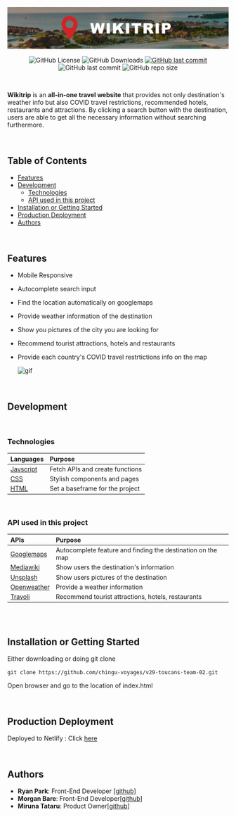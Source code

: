 <p align="center">
  <a href="https://wikitrip-v29-toucans02.netlify.app/">
    <img src="./images/readme.jpg"></a>
</p>

<p align="center">
  <img alt="GitHub License" src="https://img.shields.io/github/license/chingu-voyages/v29-toucans-team-02">
  <img alt="GitHub Downloads" src="https://img.shields.io/github/downloads/chingu-voyages/v29-toucans-team-02/total?logo=GitHub&style=flat-square">
  <a href="https://wikitrip-v29-toucans02.netlify.app/">
  <img alt="GitHub last commit" src="https://img.shields.io/website?up_message=https%3A%2F%2Fwikitrip-v29-toucans02.netlify.app%2F&url=https%3A%2F%2Fwikitrip-v29-toucans02.netlify.app%2F">
  </a>
  <img alt="GitHub last commit" src="https://img.shields.io/github/last-commit/chingu-voyages/v29-toucans-team-02?logo=GitHub&style=flat-square">
  <img alt="GitHub repo size" src="https://img.shields.io/github/repo-size/chingu-voyages/v29-toucans-team-02?logo=GitHub&style=flat-square">

</p>

<br>

**Wikitrip** is an **all-in-one travel website** that provides not only destination's weather info but also COVID travel restrictions, recommended hotels, restaurants and attractions. By clicking a search button with the destination, users are able to get all the necessary information without searching furthermore.

<br>

## **Table of Contents**

- [Features](#features)
- [Development](#development)
  - [Technologies](#technologies)
  - [API used in this project](#API-used-in-this-project)
- [Installation or Getting Started](#installation-or-getting-started)
- [Production Deployment](#production-deployment)
- [Authors](#authors)

<br>

## **Features**

- Mobile Responsive
- Autocomplete search input
- Find the location automatically on googlemaps
- Provide weather information of the destination
- Show you pictures of the city you are looking for
- Recommend tourist attractions, hotels and restaurants
- Provide each country's COVID travel restrtictions info on the map

  <img src="https://cdn.kapwing.com/final_609d1257a0324b00948b326e_115504.gif" alt="gif" width="300">
  <!-- <img src="https://cdn.kapwing.com/final_609d1257a0324b00948b326e_115504.gif" alt="gif" style="float:left; margin-right:10px;" width="300"> -->

<br>

## **Development**

<br>

### **Technologies**

| Languages     | Purpose                         |
| :------------ | :------------------------------ |
| [Javscript]() | Fetch APIs and create functions |
| [CSS]()       | Stylish components and pages    |
| [HTML]()      | Set a baseframe for the project |

<br>

### **API used in this project**

| APIs                                                                               | Purpose                                                     |
| :--------------------------------------------------------------------------------- | :---------------------------------------------------------- |
| [Googlemaps](https://developers.google.com/maps/documentation/javascript/overview) | Autocomplete feature and finding the destination on the map |
| [Mediawiki](https://www.mediawiki.org/wiki/API:Main_page)                          | Show users the destination's information                    |
| [Unsplash](https://unsplash.com/documentation)                                     | Show users pictures of the destination                      |
| [Openweather](https://openweathermap.org/api)                                      | Provide a weather information                               |
| [Travoli]()                                                                        | Recommend tourist attractions, hotels, restaurants          |

<br>
<br>

## **Installation or Getting Started**

Either downloading or doing git clone

    git clone https://github.com/chingu-voyages/v29-toucans-team-02.git

Open browser and go to the location of index.html

<br>

## **Production Deployment**

Deployed to Netlify : Click [here](https://wikitrip-v29-toucans02.netlify.app/)

<br>

## **Authors**

- **Ryan Park**: Front-End Developer [[github](https://github.com/ryanbest99)]
- **Morgan Bare**: Front-End Developer[[github](https://github.com/MorganBare)]
- **Miruna Tataru**: Product Owner[[github](https://github.com/ioanat-123)]

<!-- # License & Copyright -->
<!-- Licensed under the [MIT License](LICENSE). -->
